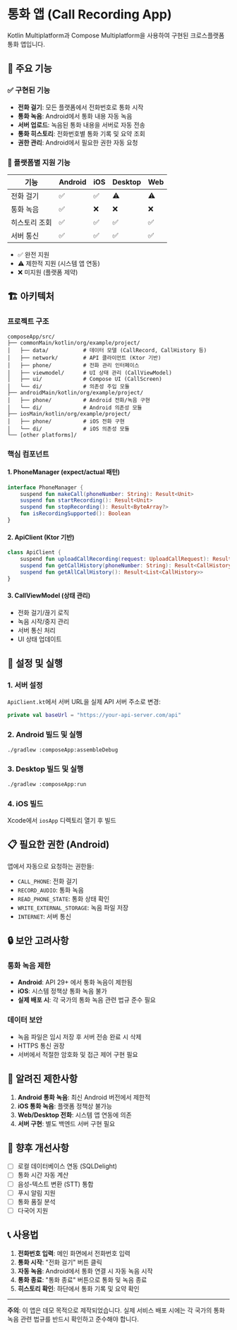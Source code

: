 # 통화 앱 (Call Recording App)

Kotlin Multiplatform과 Compose Multiplatform을 사용하여 구현된 크로스플랫폼 통화 앱입니다.

## 🚀 주요 기능

### ✅ 구현된 기능
- **전화 걸기**: 모든 플랫폼에서 전화번호로 통화 시작
- **통화 녹음**: Android에서 통화 내용 자동 녹음
- **서버 업로드**: 녹음된 통화 내용을 서버로 자동 전송
- **통화 히스토리**: 전화번호별 통화 기록 및 요약 조회
- **권한 관리**: Android에서 필요한 권한 자동 요청

### 📱 플랫폼별 지원 기능

| 기능 | Android | iOS | Desktop | Web |
|------|---------|-----|---------|-----|
| 전화 걸기 | ✅ | ✅ | ⚠️ | ⚠️ |
| 통화 녹음 | ✅ | ❌ | ❌ | ❌ |
| 히스토리 조회 | ✅ | ✅ | ✅ | ✅ |
| 서버 통신 | ✅ | ✅ | ✅ | ✅ |

- ✅ 완전 지원
- ⚠️ 제한적 지원 (시스템 앱 연동)
- ❌ 미지원 (플랫폼 제약)

## 🏗️ 아키텍처

### 프로젝트 구조
```
composeApp/src/
├── commonMain/kotlin/org/example/project/
│   ├── data/           # 데이터 모델 (CallRecord, CallHistory 등)
│   ├── network/        # API 클라이언트 (Ktor 기반)
│   ├── phone/          # 전화 관리 인터페이스
│   ├── viewmodel/      # UI 상태 관리 (CallViewModel)
│   ├── ui/             # Compose UI (CallScreen)
│   └── di/             # 의존성 주입 모듈
├── androidMain/kotlin/org/example/project/
│   ├── phone/          # Android 전화/녹음 구현
│   └── di/             # Android 의존성 모듈
├── iosMain/kotlin/org/example/project/
│   ├── phone/          # iOS 전화 구현
│   └── di/             # iOS 의존성 모듈
└── [other platforms]/
```

### 핵심 컴포넌트

#### 1. PhoneManager (expect/actual 패턴)
```kotlin
interface PhoneManager {
    suspend fun makeCall(phoneNumber: String): Result<Unit>
    suspend fun startRecording(): Result<Unit>
    suspend fun stopRecording(): Result<ByteArray?>
    fun isRecordingSupported(): Boolean
}
```

#### 2. ApiClient (Ktor 기반)
```kotlin
class ApiClient {
    suspend fun uploadCallRecording(request: UploadCallRequest): Result<CallRecord>
    suspend fun getCallHistory(phoneNumber: String): Result<CallHistory>
    suspend fun getAllCallHistory(): Result<List<CallHistory>>
}
```

#### 3. CallViewModel (상태 관리)
- 전화 걸기/끊기 로직
- 녹음 시작/중지 관리
- 서버 통신 처리
- UI 상태 업데이트

## 🔧 설정 및 실행

### 1. 서버 설정
`ApiClient.kt`에서 서버 URL을 실제 API 서버 주소로 변경:
```kotlin
private val baseUrl = "https://your-api-server.com/api"
```

### 2. Android 빌드 및 실행
```bash
./gradlew :composeApp:assembleDebug
```

### 3. Desktop 빌드 및 실행
```bash
./gradlew :composeApp:run
```

### 4. iOS 빌드
Xcode에서 `iosApp` 디렉토리 열기 후 빌드

## 📋 필요한 권한 (Android)

앱에서 자동으로 요청하는 권한들:
- `CALL_PHONE`: 전화 걸기
- `RECORD_AUDIO`: 통화 녹음
- `READ_PHONE_STATE`: 통화 상태 확인
- `WRITE_EXTERNAL_STORAGE`: 녹음 파일 저장
- `INTERNET`: 서버 통신

## 🔒 보안 고려사항

### 통화 녹음 제한
- **Android**: API 29+ 에서 통화 녹음이 제한됨
- **iOS**: 시스템 정책상 통화 녹음 불가
- **실제 배포 시**: 각 국가의 통화 녹음 관련 법규 준수 필요

### 데이터 보안
- 녹음 파일은 임시 저장 후 서버 전송 완료 시 삭제
- HTTPS 통신 권장
- 서버에서 적절한 암호화 및 접근 제어 구현 필요

## 🚧 알려진 제한사항

1. **Android 통화 녹음**: 최신 Android 버전에서 제한적
2. **iOS 통화 녹음**: 플랫폼 정책상 불가능
3. **Web/Desktop 전화**: 시스템 앱 연동에 의존
4. **서버 구현**: 별도 백엔드 서버 구현 필요

## 🔄 향후 개선사항

- [ ] 로컬 데이터베이스 연동 (SQLDelight)
- [ ] 통화 시간 자동 계산
- [ ] 음성-텍스트 변환 (STT) 통합
- [ ] 푸시 알림 지원
- [ ] 통화 품질 분석
- [ ] 다국어 지원

## 📞 사용법

1. **전화번호 입력**: 메인 화면에서 전화번호 입력
2. **통화 시작**: "전화 걸기" 버튼 클릭
3. **자동 녹음**: Android에서 통화 연결 시 자동 녹음 시작
4. **통화 종료**: "통화 종료" 버튼으로 통화 및 녹음 종료
5. **히스토리 확인**: 하단에서 통화 기록 및 요약 확인

---

**주의**: 이 앱은 데모 목적으로 제작되었습니다. 실제 서비스 배포 시에는 각 국가의 통화 녹음 관련 법규를 반드시 확인하고 준수해야 합니다.

